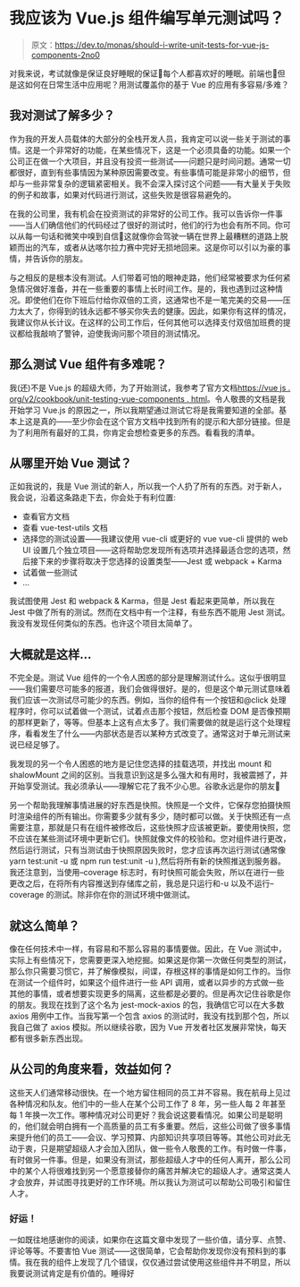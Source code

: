 # 我应该为 Vue.js 组件编写单元测试吗？

> 原文：<https://dev.to/monas/should-i-write-unit-tests-for-vue-js-components-2no0>

对我来说，考试就像是保证良好睡眠的保证🙂每个人都喜欢好的睡眠。前端也🙂但是这如何在日常生活中应用呢？用测试覆盖你的基于 Vue 的应用有多容易/多难？

## 我对测试了解多少？

作为我的开发人员载体的大部分的全栈开发人员，我肯定可以说一些关于测试的事情。这是一个非常好的功能，在某些情况下，这是一个必须具备的功能。如果一个公司正在做一个大项目，并且没有投资一些测试——问题只是时间问题。通常一切都很好，直到有些事情因为某种原因需要改变。有些事情可能是非常小的细节，但却与一些非常复杂的逻辑紧密相关。我不会深入探讨这个问题——有大量关于失败的例子和故事，如果对代码进行测试，这些失败是很容易避免的。

在我的公司里，我有机会在投资测试的非常好的公司工作。我可以告诉你一件事——当人们确信他们的代码经过了很好的测试时，他们的行为也会有所不同。你可以从每一句话和微笑中嗅到自信🙂这就像你会驾驶一辆在世界上最糟糕的道路上脱颖而出的汽车，或者从达喀尔拉力赛中完好无损地回来。这是你可以引以为豪的事情，并告诉你的朋友。

与之相反的是根本没有测试。人们带着可怕的眼神走路，他们经常被要求为任何紧急情况做好准备，并在一些重要的事情上长时间工作。是的，我也遇到过这种情况。即使他们在你下班后付给你双倍的工资，这通常也不是一笔完美的交易——压力太大了，你得到的钱永远都不够买你失去的健康。因此，如果你有这样的情况，我建议你从长计议。在这样的公司工作后，任何其他可以选择支付双倍加班费的提议都给我敲响了警钟，迫使我询问那个项目的测试情况。

## 那么测试 Vue 组件有多难呢？

我(还)不是 Vue.js 的超级大师，为了开始测试，我参考了官方文档[https://vue js . org/v2/cookbook/unit-testing-vue-components . html](https://vuejs.org/v2/cookbook/unit-testing-vue-components.html)。令人敬畏的文档是我开始学习 Vue.js 的原因之一，所以我期望通过测试它将是我需要知道的全部。基本上这是真的——至少你会在这个官方文档中找到所有的提示和大部分链接。但是为了利用所有最好的工具，你肯定会想检查更多的东西。看看我的清单。

## 从哪里开始 Vue 测试？

正如我说的，我是 Vue 测试的新人，所以我一个人扔了所有的东西。对于新人，我会说，沿着这条路走下去，你会处于有利位置:

*   查看官方文档
*   查看 vue-test-utils 文档
*   选择您的测试设置——我建议使用 vue-cli 或更好的 vue vue-cli 提供的 web UI 设置几个独立项目——这将帮助您发现所有选项并选择最适合您的选项，然后接下来的步骤将取决于您选择的设置类型——Jest 或 webpack + Karma
*   试着做一些测试
*   …

我试图使用 Jest 和 webpack & Karma，但是 Jest 看起来更简单，所以我在 Jest 中做了所有的测试。然而在文档中有一个注释，有些东西不能用 Jest 测试。我没有发现任何类似的东西。也许这个项目太简单了。

## 大概就是这样…

不完全是。测试 Vue 组件的一个令人困惑的部分是理解测试什么。这似乎很明显——我们需要尽可能多的报道，我们会做得很好。是的，但是这个单元测试意味着我们应该一次测试尽可能少的东西。例如，当你的组件有一个按钮和@click 处理程序时，你可以试着做一个测试，试着点击那个按钮，然后检查 DOM 是否像预期的那样更新了，等等。但基本上这有点太多了。我们需要做的就是运行这个处理程序，看看发生了什么——内部状态是否以某种方式改变了。通常这对于单元测试来说已经足够了。

我发现的另一个令人困惑的地方是记住您选择的挂载选项，并找出 mount 和 shalowMount 之间的区别。当我意识到这是多么强大和有用时，我被震撼了，并开始享受测试。我必须承认——理解它花了我不少心思。谷歌永远是你的朋友🙂

另一个帮助我理解事情进展的好东西是快照。快照是一个文件，它保存您拍摄快照时渲染组件的所有输出。你需要多少就有多少，随时都可以做。关于快照还有一点需要注意，那就是只有在组件被修改后，这些快照才应该被更新。要使用快照，您不应该在某些测试环境中更新它们。快照就像文件的校验和。您对组件进行更改，然后运行测试，只有当测试由于快照原因失败时，您才应该再次运行测试(通常像 yarn test:unit -u 或 npm run test:unit -u ),然后将所有新的快照推送到服务器。我还注意到，当使用–coverage 标志时，有时快照可能会失败，所以在进行一些更改之后，在将所有内容推送到存储库之前，我总是只运行和-u 以及不运行–coverage 的测试。除非你在你的测试环境中做测试。

## 就这么简单？

像在任何技术中一样，有容易和不那么容易的事情要做。因此，在 Vue 测试中，实际上有些情况下，您需要更深入地挖掘。如果这是你第一次做任何类型的测试，那么你只需要习惯它，并了解像模拟，间谍，存根这样的事情是如何工作的。当你在测试一个组件时，如果这个组件进行一些 API 调用，或者以异步的方式做一些其他的事情，或者想要实现更多的隔离，这些都是必要的。但是再次记住谷歌是你的朋友。我现在找到了这个名为 jest-mock-axios 的包，我确信它可以在大多数 axios 用例中工作。当我写第一个包含 axios 的测试时，我没有找到那个包，所以我自己做了 axios 模拟。所以继续谷歌，因为 Vue 开发者社区发展非常快，每天都有很多新东西出现。

## 从公司的角度来看，效益如何？

这些天人们通常移动很快。在一个地方留住相同的员工并不容易。我在航母上见过各种情况和队友。他们中的一些人在某个公司工作了 8 年，另一些人每 2 年甚至每 1 年换一次工作。哪种情况对公司更好？我会说这要看情况。如果公司是聪明的，他们就会明白拥有一个高质量的员工有多重要。然后，这些公司做了很多事情来提升他们的员工——会议、学习预算、内部知识共享项目等等。其他公司对此无动于衷，只是期望超级人才会加入团队，做一些令人敬畏的工作。有时做一件事，有时做另一件事。但是，如果没有测试，那些超级人才中的任何人离开，那么公司中的某个人将很难找到另一个愿意接替你的痛苦并解决它的超级人才。通常这类人才会放弃，并试图寻找更好的工作环境。所以我认为测试可以帮助公司吸引和留住人才。

### 好运！

一如既往地感谢你的阅读，如果你在这篇文章中发现了一些价值，请分享、点赞、评论等等。不要害怕 Vue 测试——这很简单，它会帮助你发现你没有预料到的事情。我在我的组件上发现了几个错误，仅仅通过尝试使用这些组件并不明显，所以我要说测试肯定是有价值的。睡得好